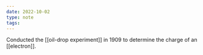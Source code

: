 ```yaml
---
date: 2022-10-02
type: note
tags: 
---
```


Conducted the [[oil-drop experiment]] in 1909 to determine the charge of an [[electron]].
